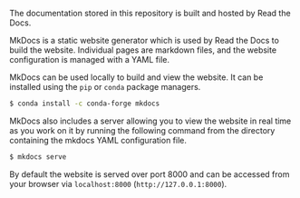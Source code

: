 The documentation stored in this repository is built and hosted by Read the Docs.

MkDocs is a static website generator which is used by Read the Docs to build the website. Individual pages are markdown files, and the website configuration is managed with a YAML file.

MkDocs can be used locally to build and view the website. It can be installed using the ```pip``` or ```conda``` package managers.

```bash
$ conda install -c conda-forge mkdocs
```

MkDocs also includes a server allowing you to view the website in real time as you work on it by running the following command from the directory containing the mkdocs YAML configuration file.

```bash
$ mkdocs serve
```

By default the website is served over port 8000 and can be accessed from your browser via ```localhost:8000``` (```http://127.0.0.1:8000```).
